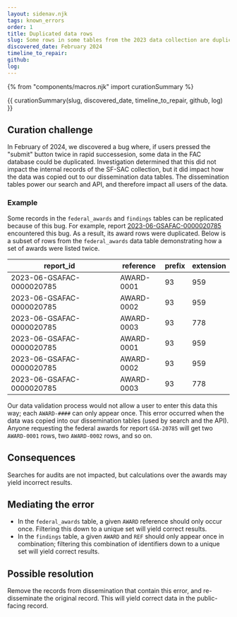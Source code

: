 ```yaml
---
layout: sidenav.njk
tags: known_errors
order: 1
title: Duplicated data rows
slug: Some rows in some tables from the 2023 data collection are duplicated.
discovered_date: February 2024
timeline_to_repair:
github:
log: 
---
```


{% from "components/macros.njk" import curationSummary %}

{{ curationSummary(slug, discovered_date, timeline_to_repair, github, log) }}

## Curation challenge

In February of 2024, we discovered a bug where, if users pressed the "submit" button twice in rapid successesion, some data in the FAC database could be duplicated. Investigation determined that this did not impact the internal records of the SF-SAC collection, but it did impact how the data was copied out to our dissemination data tables. The dissemination tables power our search and API, and therefore impact all users of the data.

### Example

Some records in the `federal_awards` and `findings` tables can be replicated because of this bug. For example, report [2023-06-GSAFAC-0000020785]() encountered this bug. As a result, its award rows were duplicated. Below is a subset of rows from the `federal_awards` data table demonstrating how a set of awards were listed twice.

| <div style="width:220px">report_id</div> | reference | prefix | extension |
| -- | -- | -- | -- |
| 2023-06-GSAFAC-0000020785 | AWARD-0001 | 93 | 959 |
| 2023-06-GSAFAC-0000020785 | AWARD-0002 | 93 | 959 |
| 2023-06-GSAFAC-0000020785 | AWARD-0003 | 93 | 778 |
| 2023-06-GSAFAC-0000020785 | AWARD-0001 | 93 | 959 |
| 2023-06-GSAFAC-0000020785 | AWARD-0002 | 93 | 959 |
| 2023-06-GSAFAC-0000020785 | AWARD-0003 | 93 | 778 |

Our data validation process would not allow a user to enter this data this way; each `AWARD-####` can only appear once. This error occurred when the data was copied into our dissemination tables (used by search and the API). Anyone requesting the federal awards for report `GSA-20785` will get two `AWARD-0001` rows, two `AWARD-0002` rows, and so on. 

## Consequences

Searches for audits are not impacted, but calculations over the awards may yield incorrect results.

## Mediating the error

* In the `federal_awards` table, a given `AWARD` reference should only occur once. Filtering this down to a unique set will yield correct results.
* In the `findings` table, a given `AWARD` and `REF` should only appear once in combination; filtering this combination of identifiers down to a unique set will yield correct results.

## Possible resolution

Remove the records from dissemination that contain this error, and re-disseminate the original record. This will yield correct data in the public-facing record.



